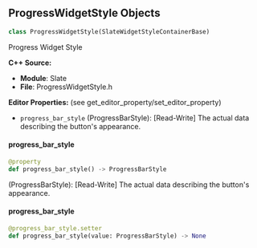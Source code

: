 ## ProgressWidgetStyle Objects

```python
class ProgressWidgetStyle(SlateWidgetStyleContainerBase)
```

Progress Widget Style

**C++ Source:**

- **Module**: Slate
- **File**: ProgressWidgetStyle.h

**Editor Properties:** (see get_editor_property/set_editor_property)

- ``progress_bar_style`` (ProgressBarStyle):  [Read-Write] The actual data describing the button's appearance.

<a id="unreal.ProgressWidgetStyle.progress_bar_style"></a>

#### progress_bar_style

```python
@property
def progress_bar_style() -> ProgressBarStyle
```

(ProgressBarStyle):  [Read-Write] The actual data describing the button's appearance.

<a id="unreal.ProgressWidgetStyle.progress_bar_style"></a>

#### progress_bar_style

```python
@progress_bar_style.setter
def progress_bar_style(value: ProgressBarStyle) -> None
```

<a id="unreal.TypedElementHandleLibrary"></a>